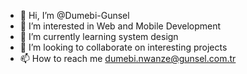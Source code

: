 - 👋 Hi, I’m @Dumebi-Gunsel
- 👀 I’m interested in Web and Mobile Development
- 🌱 I’m currently learning system design
- 💞️ I’m looking to collaborate on interesting projects
- 📫 How to reach me dumebi.nwanze@gunsel.com.tr
<!---
Dumebi-Gunsel/Dumebi-Gunsel is a ✨ special ✨ repository because its `README.md` (this file) appears on your GitHub profile.
You can click the Preview link to take a look at your changes.
--->
